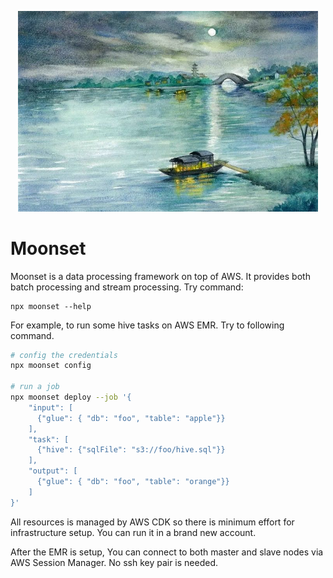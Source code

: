 <p align="center">
  <img alt="moonset" src="https://raw.githubusercontent.com/FBAChinaOpenSource/Moonset/master/images/moonset.jpg" width="480">
</p>

# Moonset

Moonset is a data processing framework on top of AWS. It provides both batch
processing and stream processing. Try command:

```
npx moonset --help
```

For example, to run some hive tasks on AWS EMR. Try to following command.

```bash
# config the credentials
npx moonset config

# run a job
npx moonset deploy --job '{
    "input": [
      {"glue": { "db": "foo", "table": "apple"}}
    ],
    "task": [
      {"hive": {"sqlFile": "s3://foo/hive.sql"}}
    ],
    "output": [
      {"glue": { "db": "foo", "table": "orange"}}
    ]
}' 

```

All resources is managed by AWS CDK so there is minimum effort for
infrastructure setup. You can run it in a brand new account.

After the EMR is setup, You can connect to both master and slave nodes via AWS
Session Manager. No ssh key pair is needed.
